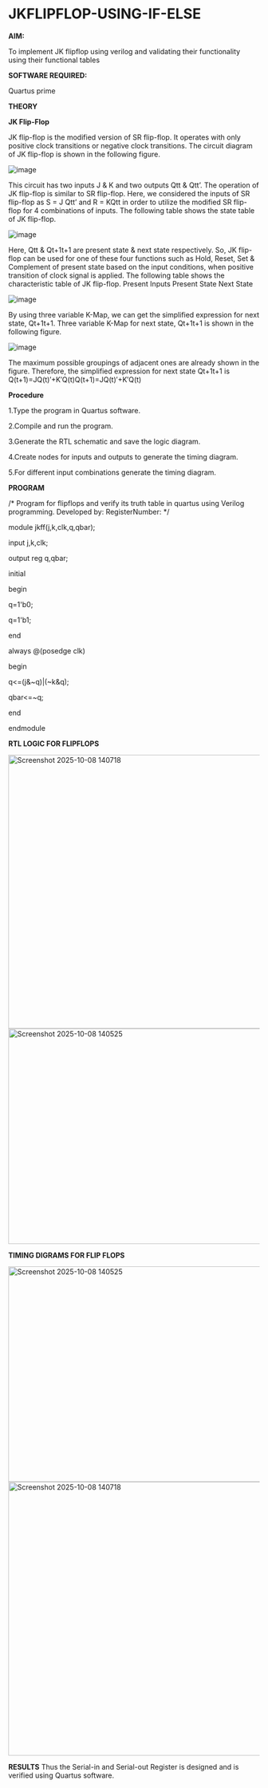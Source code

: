# JKFLIPFLOP-USING-IF-ELSE

**AIM:** 

To implement  JK flipflop using verilog and validating their functionality using their functional tables

**SOFTWARE REQUIRED:**

Quartus prime

**THEORY**

**JK Flip-Flop**

JK flip-flop is the modified version of SR flip-flop. It operates with only positive clock transitions or negative clock transitions. The circuit diagram of JK flip-flop is shown in the following figure.

![image](https://github.com/naavaneetha/JKFLIPFLOP-USING-IF-ELSE/assets/154305477/a649c30b-232b-4558-b188-fd6c09845180)


This circuit has two inputs J & K and two outputs Qtt & Qtt’. The operation of JK flip-flop is similar to SR flip-flop. Here, we considered the inputs of SR flip-flop as S = J Qtt’ and R = KQtt in order to utilize the modified SR flip-flop for 4 combinations of inputs. The following table shows the state table of JK flip-flop.

![image](https://github.com/naavaneetha/JKFLIPFLOP-USING-IF-ELSE/assets/154305477/c4360742-e8a8-4937-b089-c46c0433f9a3)

 
Here, Qtt & Qt+1t+1 are present state & next state respectively. So, JK flip-flop can be used for one of these four functions such as Hold, Reset, Set & Complement of present state based on the input conditions, when positive transition of clock signal is applied. The following table shows the characteristic table of JK flip-flop. Present Inputs Present State Next State
 
![image](https://github.com/naavaneetha/JKFLIPFLOP-USING-IF-ELSE/assets/154305477/6c275261-a6d5-4c37-a3a7-1e88ca11c4cd)

By using three variable K-Map, we can get the simplified expression for next state, Qt+1t+1. Three variable K-Map for next state, Qt+1t+1 is shown in the following figure.
 
![image](https://github.com/naavaneetha/JKFLIPFLOP-USING-IF-ELSE/assets/154305477/5174f41b-0ce0-4329-a372-6d1943ea6673)

The maximum possible groupings of adjacent ones are already shown in the figure. Therefore, the simplified expression for next state Qt+1t+1 is Q(t+1)=JQ(t)′+K′Q(t)Q(t+1)=JQ(t)′+K′Q(t)

**Procedure**

 1.Type the program in Quartus software.
 
 2.Compile and run the program.
 
 3.Generate the RTL schematic and save the logic diagram.
 
 4.Create nodes for inputs and outputs to generate the timing diagram.
 
 5.For different input combinations generate the timing diagram.


**PROGRAM**

/* Program for flipflops and verify its truth table in quartus using Verilog programming. Developed by: RegisterNumber:
*/


module jkff(j,k,clk,q,qbar);

input j,k,clk;

output reg q,qbar;

initial 

begin

q=1'b0;

q=1'b1;

end 



always @(posedge clk)

begin 

q<=(j&~q)|(~k&q);

qbar<=~q;

end

endmodule

**RTL LOGIC FOR FLIPFLOPS**

<img width="1919" height="549" alt="Screenshot 2025-10-08 140718" src="https://github.com/user-attachments/assets/9308fb3b-5a71-426f-b711-48b733165330" />
<img width="891" height="432" alt="Screenshot 2025-10-08 140525" src="https://github.com/user-attachments/assets/4cb6d573-9ae4-4eef-9768-425f2af75775" />


**TIMING DIGRAMS FOR FLIP FLOPS**

<img width="891" height="432" alt="Screenshot 2025-10-08 140525" src="https://github.com/user-attachments/assets/913e58b5-f2f6-46b0-acbd-11d644c689c5" />
<img width="1919" height="549" alt="Screenshot 2025-10-08 140718" src="https://github.com/user-attachments/assets/beab5aa4-b451-403a-832d-75370177fc01" />


**RESULTS**
 Thus the Serial-in and Serial-out Register is designed and is verified using Quartus software.
